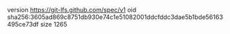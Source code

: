 version https://git-lfs.github.com/spec/v1
oid sha256:3605ad869c8751db930e74c1e51082001ddcfddc3dae5b1bde56163495ce73df
size 1265
